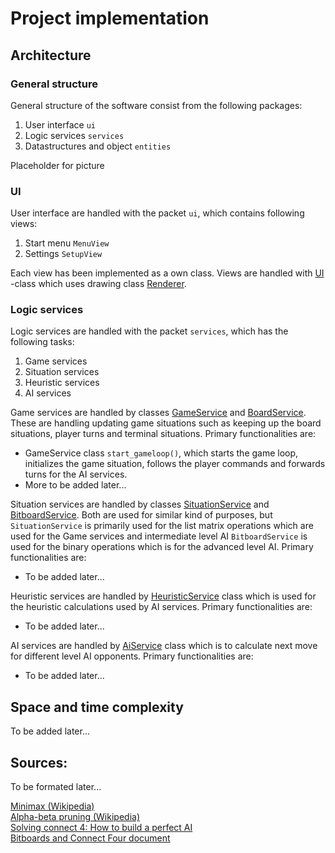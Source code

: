 # Project implementation

## Architecture

### General structure

General structure of the software consist from the following packages:

1. User interface `ui`
2. Logic services `services`
4. Datastructures and object `entities`

Placeholder for picture

### UI

User interface are handled with the packet `ui`, which contains following views:

1. Start menu `MenuView`
2. Settings `SetupView`

Each view has been implemented as a own class. Views are handled with [UI](https://github.com/TopiasHarjunpaa/C4AI/blob/main/src/ui/ui.py) -class which uses drawing class [Renderer](https://github.com/TopiasHarjunpaa/C4AI/blob/main/src/ui/renderer.py).

### Logic services


Logic services are handled with the packet `services`, which has the following tasks:

1. Game services
2. Situation services
3. Heuristic services
4. AI services

Game services are handled by classes [GameService](https://github.com/TopiasHarjunpaa/C4AI/blob/main/src/services/game_service.py) and [BoardService](https://github.com/TopiasHarjunpaa/C4AI/blob/main/src/services/board_service.py). These are handling updating game situations such as keeping up the board situations, player turns and terminal situations. Primary functionalities are:

* GameService class `start_gameloop()`, which starts the game loop, initializes the game situation, follows the player commands and forwards turns for the AI services.
* More to be added later...

Situation services are handled by classes [SituationService](https://github.com/TopiasHarjunpaa/C4AI/blob/main/src/services/situation_service.py) and [BitboardService](https://github.com/TopiasHarjunpaa/C4AI/blob/main/src/services/bitboard_service.py). Both are used for similar kind of purposes, but `SituationService` is primarily used for the list matrix operations which are used for the Game services and intermediate level AI `BitboardService` is used for the binary operations which is for the advanced level AI. Primary functionalities are:

* To be added later...

Heuristic services are handled by [HeuristicService](https://github.com/TopiasHarjunpaa/C4AI/blob/main/src/services/heuristic_service.py) class which is used for the heuristic calculations used by AI services. Primary functionalities are:

* To be added later...

AI services are handled by [AiService](https://github.com/TopiasHarjunpaa/C4AI/blob/main/src/services/ai_service.py) class which is to calculate next move for different level AI opponents. Primary functionalities are:

* To be added later...

## Space and time complexity

To be added later...

## Sources:

To be formated later...

[Minimax (Wikipedia)](https://en.wikipedia.org/wiki/Minimax)  
[Alpha-beta pruning (Wikipedia)](https://en.wikipedia.org/wiki/Alpha_beta_pruning)  
[Solving connect 4: How to build a perfect AI](http://blog.gamesolver.org/)  
[Bitboards and Connect Four document](https://github.com/denkspuren/BitboardC4/blob/master/BitboardDesign.md)